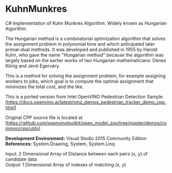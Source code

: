# KuhnMunkres
C# Implementation of Kuhn Munkres Algorithm. Widely known as Hungarian Algorithm.

The Hungarian method is a combinatorial optimization algorithm that solves the assignment problem in polynomial time and which anticipated later primal–dual methods. It was developed and published in 1955 by Harold Kuhn, who gave the name "Hungarian method" because the algorithm was largely based on the earlier works of two Hungarian mathematicians: Dénes Kőnig and Jenő Egerváry.

This is a method for solving the assignment problem, for example assigning workers to jobs, which goal is to compute the optimal assignment that minimizes the total cost, and the like.

This is a ported version from Intel OpenVINO Pedestrian Detection Sample [https://docs.openvino.ai/latest/omz_demos_pedestrian_tracker_demo_cpp.html] 

Original CPP source file is located at [https://github.com/openvinotoolkit/open_model_zoo/tree/master/demos/common/cpp/utils]

**Development Environment:** Visual Studio 2015 Community Edition<br/>
**References:** System.Drawing, System, System.Linq<br/>

Input: 2 Dimensional Array of Distance between each pairs (x, y) of candidate data <br/>
Output: 1 Dimensional Array of indexes of matching (x, y)  
